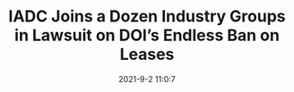 ---
"title": "IADC Joins a Dozen Industry Groups in Lawsuit on DOI’s Endless Ban on Leases"
"date": "2021-9-2 11:0:7"
"feed_name": "IADC"
"feed_website": "https://www.iadc.org/"
"feed_rss": "https://www.iadc.org/feed/"
"link": "https://www.iadc.org/drillbits/iadc-joins-a-dozen-industry-groups-in-lawsuit-on-dois-endless-ban-on-leases/"
"file": "_posts/2021-1-1-0c417b8e69b600ff825158be7760fda6068b3fed.md"
"accident": "0"
"drilling": "0"
---